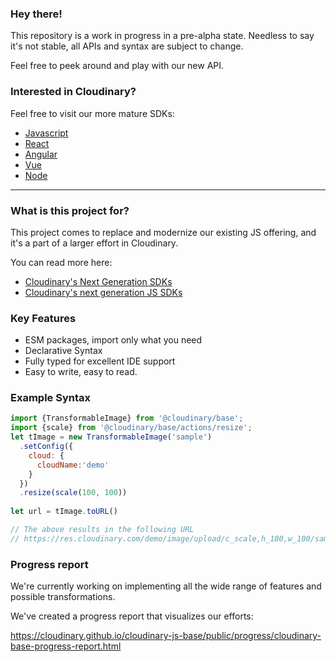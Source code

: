 ### Hey there!

This repository is a work in progress in a pre-alpha state.
Needless to say it's not stable, all APIs and syntax are subject to change.

Feel free to peek around and play with our new API.

### Interested in Cloudinary?

Feel free to visit our more mature SDKs:

- <a href="https://github.com/cloudinary/cloudinary_js"> Javascript</a>
- <a href="https://github.com/cloudinary/cloudinary-react"> React</a>
- <a href="https://github.com/cloudinary/cloudinary_angular"> Angular</a>
- <a href="https://github.com/cloudinary/cloudinary-vue"> Vue</a>  
- <a href="https://github.com/cloudinary/cloudinary_npm"> Node</a>

  
  
----


### What is this project for?
This project comes to replace and modernize our existing JS offering, and it's a part of a larger effort in Cloudinary. 

You can read more here:
- <a href="https://cloudinary.com/blog/cloudinary_s_next_generation_developers_sdks">Cloudinary's Next Generation SDKs</a>
- <a href="https://cloudinary.com/blog/get_ready_for_cloudinary_s_next_generation_javascript_sdks">Cloudinary's next generation JS SDKs</a>



### Key Features
- ESM packages, import only what you need
- Declarative Syntax 
- Fully typed for excellent IDE support
- Easy to write, easy to read.



### Example Syntax
```javascript
import {TransformableImage} from '@cloudinary/base';
import {scale} from '@cloudinary/base/actions/resize';
let tImage = new TransformableImage('sample')
  .setConfig({
    cloud: {
      cloudName:'demo'    
    }  
  })
  .resize(scale(100, 100))
 
let url = tImage.toURL()

// The above results in the following URL
// https://res.cloudinary.com/demo/image/upload/c_scale,h_100,w_100/sample
```

### Progress report
We're currently working on implementing all the wide range of features and possible transformations.  

We've created a progress report that visualizes our efforts: 

https://cloudinary.github.io/cloudinary-js-base/public/progress/cloudinary-base-progress-report.html
